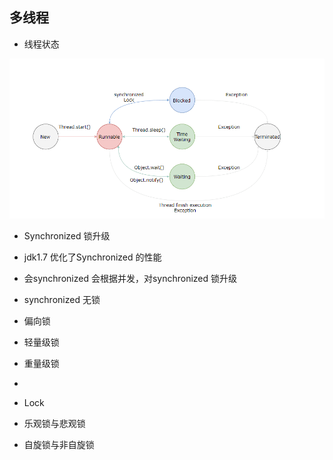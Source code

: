 ## 多线程

* 线程状态

![img.png](img.png)




* Synchronized  锁升级
* jdk1.7 优化了Synchronized 的性能 
* 会synchronized 会根据并发，对synchronized 锁升级 

* synchronized 无锁
* 偏向锁
* 轻量级锁
* 重量级锁 
* 



* Lock

* 乐观锁与悲观锁

* 自旋锁与非自旋锁
